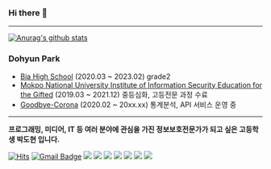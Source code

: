 
### Hi there 👋
---
[![Anurag's github stats](https://github-readme-stats.vercel.app/api?username=dhlife09)](https://github.com/anuraghazra/github-readme-stats)

### Dohyun Park
- [Bia High School](http://bia.gen.hs.kr) (2020.03 ~ 2023.02)
	grade2
- [Mokpo National University Institute of Information Security Education for the Gifted](http://secu.mokpo.ac.kr/index.9is?contentUid=4a94e39d5f702dab015f8fa6b7e414b2) (2019.03 ~ 2021.12)
	중등심화, 고등전문 과정 수료
- [Goodbye-Corona](https://corona-19.kr) (2020.02 ~ 20xx.xx)
	통계분석, API 서비스 운영 중
---

**프로그래밍, 미디어, IT 등 여러 분야에 관심을 가진 정보보호전문가가 되고 싶은 고등학생 박도현 입니다.**

[![Hits](https://hits.seeyoufarm.com/api/count/incr/badge.svg?url=https%3A%2F%2Fgithub.com%2Fdhlife09&count_bg=%2379C83D&title_bg=%23555555&icon=&icon_color=%23E7E7E7&title=hits&edge_flat=false)](https://hits.seeyoufarm.com)  [![Gmail Badge](https://img.shields.io/badge/Gmail-d14836?style=flat-square&logo=Gmail&logoColor=white&link=mailto:dhlife09@gmail.com)](mailto:dhlife09@gmail.com) [<img src="https://img.shields.io/badge/t.me@dhlife09-26A5E4?style=flat-square&logo=Telegram&logoColor=white"/></a>](https://t.me/dhlife09) <img src="https://img.shields.io/badge/Python-3776AB?style=flat-square&logo=Python&logoColor=white"/></a> <img src="https://img.shields.io/badge/PHP-777BB4?style=flat-square&logo=PHP&logoColor=white"/></a> <img src="https://img.shields.io/badge/Javascript-F7DF1E?style=flat-square&logo=Javascript&logoColor=white"/></a> <img src="https://img.shields.io/badge/HTML-E34F26?style=flat-square&logo=HTML5&logoColor=white"/></a> <img src="https://img.shields.io/badge/C-A8B9CC?style=flat-square&logo=C&logoColor=white"/></a> <img src="https://img.shields.io/badge/Firefox User-FF7139?style=flat-square&logo=Firefox Browser&logoColor=white"/></a> 


<!--
**dhlife09/dhlife09** is a ✨ _special_ ✨ repository because its `README.md` (this file) appears on your GitHub profile.

Here are some ideas to get you started:

- 🔭 I’m currently working on ...
- 🌱 I’m currently learning ...
- 👯 I’m looking to collaborate on ...
- 🤔 I’m looking for help with ...
- 💬 Ask me about ...
- 📫 How to reach me: ...
- 😄 Pronouns: ...
- ⚡ Fun fact: ...
-->
